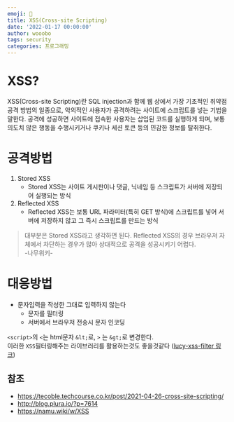 ```yaml
---
emoji: 🔮
title: XSS(Cross-site Scripting)
date: '2022-01-17 00:00:00'
author: wooobo
tags: security
categories: 프로그래밍
---
```


# XSS?
XSS(Cross-site Scripting)란 SQL injection과 함께 웹 상에서 가장 기초적인 취약점 공격 방법의 일종으로,
악의적인 사용자가 공격하려는 사이트에 스크립트를 넣는 기법을 말한다. 
공격에 성공하면 사이트에 접속한 사용자는 삽입된 코드를 실행하게 되며,
보통 의도치 않은 행동을 수행시키거나 쿠키나 세션 토큰 등의 민감한 정보를 탈취한다.

# 공격방법
1. Stored XSS
   - Stored XSS는 사이트 게시판이나 댓글, 닉네임 등 스크립트가 서버에 저장되어 실행되는 방식
2. Reflected XSS
   - Reflected XSS는 보통 URL 파라미터(특히 GET 방식)에 스크립트를 넣어 서버에 저장하지 않고 그 즉시 스크립트를 만드는 방식

> 대부분은 Stored XSS라고 생각하면 된다. Reflected XSS의 경우 브라우저 자체에서 차단하는 경우가 많아 상대적으로 공격을 성공시키기 어렵다.  
> -나무위키-

# 대응방법
- 문자입력을 작성한 그대로 입력하지 않는다
  - 문자를 필터링
  - 서버에서 브라우저 전송시 문자 인코딩  

`<script>`의 `<`는 html문자 `&lt;`로, `>` 는 `&gt;`로 변경한다.  
이러한 `XSS`필터링해주는 라이브러리를 활용하는것도 좋을것같다 ([lucy-xss-filter 링크](https://github.com/naver/lucy-xss-filter))


## 참조
- https://tecoble.techcourse.co.kr/post/2021-04-26-cross-site-scripting/
- http://blog.plura.io/?p=7614
- https://namu.wiki/w/XSS
